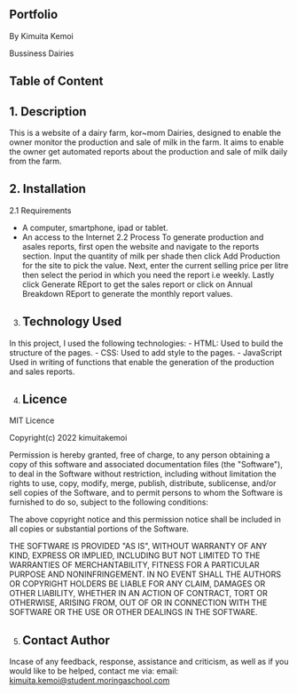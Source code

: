 ## Portfolio
By Kimuita Kemoi

Bussiness Dairies
## Table of Content

## 1. Description
This is a website of a dairy farm, kor~mom Dairies, designed to enable the owner monitor the production and sale of milk in the farm. It aims to enable the owner get automated reports about the production and sale of milk daily from the farm.

## 2. Installation
2.1 Requirements
- A computer, smartphone, ipad or tablet.
- An access to the Internet
2.2  Process
To generate production and asales reports, first open the website and navigate to the reports section. Input the quantity of milk per shade then click Add Production for the site to pick the value. Next, enter the current selling price per litre then select the period in which you need the report i.e weekly. Lastly click Generate REport to get the sales report or click on Annual Breakdown REport to generate the monthly report values.

3. ## Technology Used
In this project, I used the following technologies: - HTML: Used to build the structure of the pages. - CSS: Used to add style to the pages. - JavaScript Used in writing of functions that enable the generation of the production and sales reports.

4. ## Licence
MIT Licence

Copyright(c) 2022 kimuitakemoi

Permission is hereby granted, free of charge, to any person obtaining a copy of this software and associated documentation files (the "Software"), to deal in the Software without restriction, including without limitation the rights to use, copy, modify, merge, publish, distribute, sublicense, and/or sell copies of the Software, and to permit persons to whom the Software is furnished to do so, subject to the following conditions:

The above copyright notice and this permission notice shall be included in all copies or substantial portions of the Software.

THE SOFTWARE IS PROVIDED "AS IS", WITHOUT WARRANTY OF ANY KIND, EXPRESS OR IMPLIED, INCLUDING BUT NOT LIMITED TO THE WARRANTIES OF MERCHANTABILITY, FITNESS FOR A PARTICULAR PURPOSE AND NONINFRINGEMENT. IN NO EVENT SHALL THE AUTHORS OR COPYRIGHT HOLDERS BE LIABLE FOR ANY CLAIM, DAMAGES OR OTHER LIABILITY, WHETHER IN AN ACTION OF CONTRACT, TORT OR OTHERWISE, ARISING FROM, OUT OF OR IN CONNECTION WITH THE SOFTWARE OR THE USE OR OTHER DEALINGS IN THE SOFTWARE.

5. ## Contact Author
Incase of any feedback, response, assistance and criticism, as well as if you would like to be helped, contact me via: email: kimuita.kemoi@student.moringaschool.com